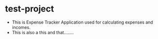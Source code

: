 # test-project

- This is Expense Tracker Application used for calculating expenses and incomes.
- This is also a this and that........
